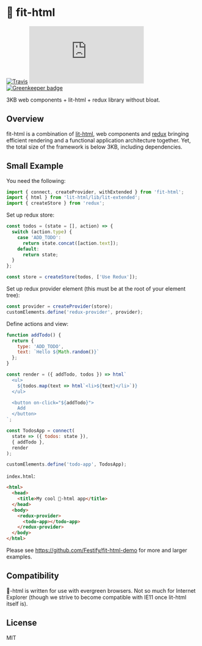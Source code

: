 # 💪 fit-html

[![Travis](https://img.shields.io/travis/Festify/fit-html.svg)](https://travis-ci.org/Festify/fit-html)
[![Bundle Size](http://img.badgesize.io/https://unpkg.com/fit-html/.tmp/index.min.js?compression=gzip)](https://www.npmjs.com/package/fit-html)
[![Greenkeeper badge](https://badges.greenkeeper.io/Festify/fit-html.svg)](https://greenkeeper.io/)

3KB web components + lit-html + redux library without bloat.

## Overview

fit-html is a combination of [lit-html](https://github.com/Polymer/lit-html), web components and [redux](http://redux.js.org/) bringing efficient rendering and a functional application architecture together. Yet, the total size of the framework is below 3KB, including dependencies.

## Small Example

You need the following:
```js
import { connect, createProvider, withExtended } from 'fit-html';
import { html } from 'lit-html/lib/lit-extended';
import { createStore } from 'redux';
```

Set up redux store:
```js
const todos = (state = [], action) => {
  switch (action.type) {
    case 'ADD_TODO':
      return state.concat([action.text]);
    default:
      return state;
  }
};

const store = createStore(todos, ['Use Redux']);
```

Set up redux provider element (this must be at the root of your element tree):
```js
const provider = createProvider(store);
customElements.define('redux-provider', provider);
```

Define actions and view:
```js
function addTodo() {
  return {
    type: 'ADD_TODO',
    text: `Hello ${Math.random()}`
  };
}

const render = ({ addTodo, todos }) => html`
  <ul>
    ${todos.map(text => html`<li>${text}</li>`)}
  </ul>

  <button on-click="${addTodo}">
    Add
  </button>
`;

const TodosApp = connect(
  state => ({ todos: state }),
  { addTodo },
  render
);

customElements.define('todo-app', TodosApp);
```

`index.html`:
```html
<html>
  <head>
    <title>My cool 💪-html app</title>
  </head>
  <body>
    <redux-provider>
      <todo-app></todo-app>
    </redux-provider>
  </body>
</html>
```

Please see https://github.com/Festify/fit-html-demo for more and larger examples.

## Compatibility

💪-html is written for use with evergreen browsers. Not so much for Internet Explorer (though we strive to become compatible with IE11 once lit-html itself is).

## License

MIT
